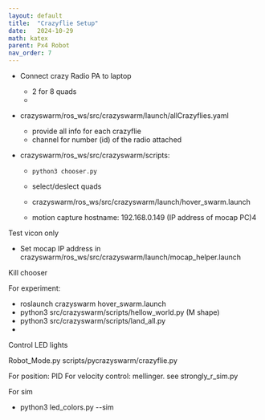 ```yaml
---
layout: default
title:  "Crazyflie Setup"
date:   2024-10-29
math: katex
parent: Px4 Robot
nav_order: 7
---
```



- Connect crazy Radio PA to laptop
  - 2 for 8 quads
  - 


- crazyswarm/ros_ws/src/crazyswarm/launch/allCrazyflies.yaml
  -  provide all info for each crazyflie
  -  channel for number (id) of the radio attached

- crazyswarm/ros_ws/src/crazyswarm/scripts:
  - ```python3 chooser.py  ```
  - select/deslect quads

  - crazyswarm/ros_ws/src/crazyswarm/launch/hover_swarm.launch
  - motion capture hostname: 192.168.0.149 (IP address of mocap PC)4



Test vicon only
- Set mocap IP address in crazyswarm/ros_ws/src/crazyswarm/launch/mocap_helper.launch

Kill chooser


For experiment:
- roslaunch crazyswarm hover_swarm.launch
- python3 src/crazyswarm/scripts/hellow_world.py (M shape)
- python3 src/crazyswarm/scripts/land_all.py
- 
    
 
Control LED lights

Robot_Mode.py
scripts/pycrazyswarm/crazyflie.py

For position: PID
For velocity control: mellinger. see strongly_r_sim.py



For sim
- python3 led_colors.py --sim
